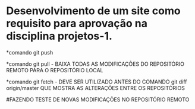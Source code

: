 # Desenvolvimento de um site como requisito para aprovação na disciplina projetos-1.

*comando git push

*comando git pull - BAIXA TODAS AS MODIFICAÇÕES DO REPOSITÓRIO REMOTO PARA O REPOSITÓRIO LOCAL

*comando git fetch - DEVE SER UTILIZADO ANTES DO COMANDO git diff origin/master  QUE MOSTRA AS ALTERAÇÕES ENTRE OS REPOSITÓRIOS

#FAZENDO TESTE DE NOVAS MODIFICAÇÕES NO REPOSITÓRIO REMOTO
